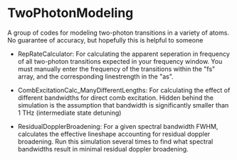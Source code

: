 ﻿# TwoPhotonModeling

A group of codes for modeling two-photon transitions in a variety of atoms. No guarantee of accuracy, but hopefully this is helpful to someone

* RepRateCalculator: For calculating the apparent seperation in frequency of all two-photon transitions expected in your frequency window. You must manually enter the frequency of the transitions within the "fs" array, and the corresponding linestrength in the "as".

* CombExcitationCalc_ManyDifferentLengths: For calculating the effect of different bandwidths for direct comb excitation. Hidden behind the simulation is the assumption that bandwidth is significantly smaller than 1 THz (intermediate state detuning)

* ResidualDopplerBroadening: For a given spectral bandwidth FWHM, calculates the effective lineshape accounting for residual doppler broadening. Run this simulation several times to find what spectral bandwidths result in minimal residual doppler broadening.
